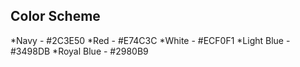 ## Color Scheme

*Navy - #2C3E50
*Red - #E74C3C
*White - #ECF0F1
*Light Blue - #3498DB
*Royal Blue - #2980B9